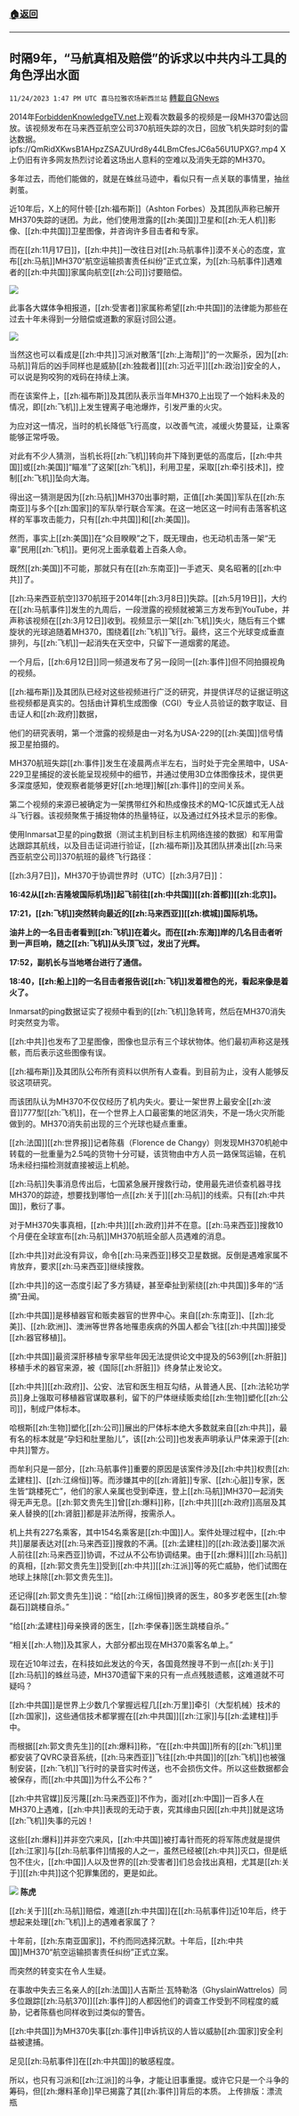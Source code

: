 ###  [:house:返回](README.md)
---


## 时隔9年，“马航真相及赔偿”的诉求以中共内斗工具的角色浮出水面
`11/24/2023 1:47 PM UTC 喜马拉雅农场新西兰站` [轉載自GNews](https://gnews.org/articles/2033332)

2014年[ForbiddenKnowledgeTV.net](http://ForbiddenKnowledgeTV.net)上观看次数最多的视频是一段MH370雷达回放。该视频发布在马来西亚航空公司370航班失踪的次日，回放飞机失踪时刻的雷达数据。
ipfs://QmRidXKwsB1AHpzZSAZUUrd8y44LBmCfesJC6a56U1UPXG?.mp4
X上仍旧有许多网友热烈讨论着这场出人意料的空难以及消失无踪的MH370。

多年过去，而他们能做的，就是在蛛丝马迹中，看似只有一点关联的事情里，抽丝剥茧。

近10年后，X上的阿什顿·[[zh:福布斯]]（Ashton Forbes）及其团队声称已解开MH370失踪的谜团。为此，他们使用泄露的[[zh:美国]]卫星和[[zh:无人机]]影像、[[zh:中共国]]卫星图像，并咨询许多目击者和专家。

而在[[zh:11月17日]]，[[zh:中共]]一改往日对[[zh:马航事件]]漠不关心的态度，宣布[[zh:马航]]MH370“航空运输损害责任纠纷”正式立案，为[[zh:马航事件]]遇难者的[[zh:中共国]]家属向航空[[zh:公司]]讨要赔偿。

![](ipfs://QmXaF2Q1fWb9hM2jrivcSoqiJnUNZkjKJMPwVkaULLEXwU?.png)


此事各大媒体争相报道，[[zh:受害者]]家属称希望[[zh:中共国]]的法律能为那些在过去十年未得到一分赔偿或道歉的家庭讨回公道。


![](ipfs://QmWaFy5CFnSeqXDYNdoDLDgJCL9AdJnMcDKEmETBTGvNTN?.png)


当然这也可以看成是[[zh:中共]]习派对散落“[[zh:上海帮]]”的一次厮杀，因为[[zh:马航]]背后的凶手同样也是威胁[[zh:独裁者]][[zh:习近平]][[zh:政治]]安全的人，可以说是狗咬狗的戏码在持续上演。

而在该案件上，[[zh:福布斯]]及其团队表示当年MH370上出现了一个始料未及的情况，即[[zh:飞机]]上发生锂离子电池爆炸，引发严重的火灾。

为应对这一情况，当时的机长降低飞行高度，以改善气流，减缓火势蔓延，让乘客能够正常呼吸。

对此有不少人猜测，当机长将[[zh:飞机]]转向并下降到更低的高度后，[[zh:中共国]]或[[zh:美国]]“瞄准”了这架[[zh:飞机]]，利用卫星，采取[[zh:牵引技术]]，控制[[zh:飞机]]坠向大海。

得出这一猜测是因为[[zh:马航]]MH370出事时期，正值[[zh:美国]]军队在[[zh:东南亚]]与多个[[zh:国家]]的军队举行联合军演。在这一地区这一时间有击落客机这样的军事攻击能力，只有[[zh:中共国]]和[[zh:美国]]。

然而，事实上[[zh:美国]]在“众目睽睽”之下，既无理由，也无动机击落一架“无辜”民用[[zh:飞机]]。更何况上面承载着上百条人命。

既然[[zh:美国]]不可能，那就只有在[[zh:东南亚]]一手遮天、臭名昭著的[[zh:中共]]了。

[[zh:马来西亚航空]]370航班于2014年[[zh:3月8日]]失踪。[[zh:5月19日]]，大约在[[zh:马航事件]]发生的九周后，一段泄露的视频就被第三方发布到YouTube，并声称该视频在[[zh:3月12日]]收到。视频显示一架[[zh:飞机]]失火，随后有三个螺旋状的光球追随着MH370，围绕着[[zh:飞机]]飞行。最终，这三个光球变成垂直排列，与[[zh:飞机]]一起消失在天空中，只留下一道烟雾的尾迹。

一个月后，[[zh:6月12日]]同一频道发布了另一段同一[[zh:事件]]但不同拍摄视角的视频。

[[zh:福布斯]]及其团队已经对这些视频进行广泛的研究，并提供详尽的证据证明这些视频都是真实的。包括由计算机生成图像（CGI）专业人员验证的数字取证、目击证人和[[zh:政府]]数据，

他们的研究表明，第一个泄露的视频是由一对名为USA-229的[[zh:美国]]信号情报卫星拍摄的。

MH370航班失踪[[zh:事件]]发生在凌晨两点半左右，当时处于完全黑暗中，USA-229卫星捕捉的波长能呈现视频中的细节，并通过使用3D立体图像技术，提供更多深度感知，使观察者能够更好[[zh:地理]]解[[zh:事件]]的空间关系。

第二个视频的来源已被确定为一架携带红外和热成像技术的MQ-1C灰雄式无人战斗飞行器。该视频聚焦于捕捉物体的热量特征，以及通过红外技术显示的影像。

使用Inmarsat卫星的ping数据（测试主机到目标主机网络连接的数据）和军用雷达跟踪其航线，以及目击证词进行验证，[[zh:福布斯]]及其团队拼凑出[[zh:马来西亚航空公司]]370航班的最终飞行路径：

[[zh:3月7日]]，MH370于协调世界时（UTC）[[zh:3月7日]]：

**16:42从[[zh:吉隆坡国际机场]]起飞前往[[zh:中共国]][[zh:首都]][[zh:北京]]。**

**17:21，[[zh:飞机]]突然转向最近的[[zh:马来西亚]][[zh:槟城]]国际机场。**

**油井上的一名目击者看到[[zh:飞机]]在着火。而在[[zh:东海]]岸的几名目击者听到一声巨响，随之[[zh:飞机]]从头顶飞过，发出了光辉。**

**17:52，副机长与当地塔台进行了通信。**

**18:40，[[zh:船上]]的一名目击者报告说[[zh:飞机]]发着橙色的光，看起来像是着火了。**

Inmarsat的ping数据证实了视频中看到的[[zh:飞机]]急转弯，然后在MH370消失时突然变为零。

[[zh:中共]]也发布了卫星图像，图像也显示有三个球状物体。他们最初声称这是残骸，而后表示这些图像有误。

[[zh:福布斯]]及其团队公布所有资料以供所有人查看。到目前为止，没有人能够反驳这项研究。

而该团队认为MH370不仅仅经历了机内失火。要让一架世界上最安全[[zh:波音]]777型[[zh:飞机]]，在一个世界上人口最密集的地区消失，不是一场火灾所能做到的。MH370消失前出现的三个光球也疑点重重。

[[zh:法国]][[zh:世界报]]记者陈翡（Florence de Changy）则发现MH370机舱中转载的一批重量为2.5吨的货物十分可疑，该货物由中方人员一路保驾运输，在机场未经扫描检测就直接被运上机舱。

[[zh:马航]]失事消息传出后，七国紧急展开搜救行动，使用最先进侦查机器寻找MH370的踪迹，想要找到哪怕一点[[zh:关于]][[zh:马航]]的线索。只有[[zh:中共国]]，敷衍了事。

对于MH370失事真相，[[zh:中共]][[zh:政府]]并不在意。[[zh:马来西亚]]搜救10个月便在全球宣布[[zh:马航]]MH370航班全部人员遇难的消息。

[[zh:中共]]对此没有异议，命令[[zh:马来西亚]]移交卫星数据。反倒是遇难家属不肯放弃，要求[[zh:马来西亚]]继续搜救。

[[zh:中共]]的这一态度引起了多方猜疑，甚至牵扯到萦绕[[zh:中共国]]多年的“活摘”丑闻。

[[zh:中共国]]是移植器官和贩卖器官的世界中心。来自[[zh:东南亚]]、[[zh:北美]]、[[zh:欧洲]]、澳洲等世界各地罹患疾病的外国人都会飞往[[zh:中共国]]接受[[zh:器官移植]]。

[[zh:中共国]]最资深肝移植专家早些年因无法提供论文中提及的563例[[zh:肝脏]]移植手术的器官来源，被《国际[[zh:肝脏]]》终身禁止发论文。

[[zh:中共]][[zh:政府]]、公安、法官和医生相互勾结，从普通人民、[[zh:法轮功学员]]身上强取可移植器官谋取暴利，留下的尸体继续贩卖给[[zh:生物]]塑化[[zh:公司]]，制成尸体标本。

哈根斯[[zh:生物]]塑化[[zh:公司]]展出的尸体标本绝大多数就来自[[zh:中共]]，最有名的标本就是“孕妇和肚里胎儿”，该[[zh:公司]]也发表声明承认尸体来源于[[zh:中共]]警方。

而牟利只是一部分，[[zh:马航事件]]重要的原因是该案件涉及[[zh:中共]]权贵[[zh:孟建柱]]、[[zh:江绵恒]]等。而涉嫌其中的[[zh:肾脏]]专家、[[zh:心脏]]专家，医生皆“跳楼死亡”，他们的家人亲属也受到牵连，登上[[zh:马航]]MH370一起消失得无声无息。[[zh:郭文贵先生]]曾[[zh:爆料]]称，[[zh:中共]][[zh:政府]]高层及其亲人替换的[[zh:肾脏]]都是非法所得，按需杀人。

机上共有227名乘客，其中154名乘客是[[zh:中国]]人。案件处理过程中，[[zh:中共]]屡屡表达对[[zh:马来西亚]]搜救的不满。[[zh:孟建柱]]的[[zh:政法委]]屡次派人前往[[zh:马来西亚]]协调，不过从不公布协调结果。由于[[zh:爆料]][[zh:马航]]的真相，[[zh:郭文贵先生]]受到[[zh:中共]][[zh:江派]]等的死亡威胁，他们试图在地球上抹除[[zh:郭文贵先生]]。

还记得[[zh:郭文贵先生]]说：“给[[zh:江绵恒]]换肾的医生，80多岁老医生[[zh:黎磊石]]跳楼自杀。”

“给[[zh:孟建柱]]母亲换肾的医生，[[zh:李保春]]医生跳楼自杀。”

“相关[[zh:人物]]及其家人，大部分都出现在MH370乘客名单上。”

现在近10年过去，在科技如此发达的今天，各国竟然搜寻不到一点[[zh:关于]][[zh:马航]]的蛛丝马迹，MH370遗留下来的只有一点点残肢遗骸，这难道就不可疑吗？

[[zh:中共国]]是世界上少数几个掌握远程几[[zh:万里]]牵引（大型机械）技术的[[zh:国家]]，这些通信技术都掌握在[[zh:中共国]][[zh:江家]]与[[zh:孟建柱]]手中。

而根据[[zh:郭文贵先生]]的[[zh:爆料]]称，“在[[zh:中共国]]所有的[[zh:飞机]]里都安装了QVRC录音系统，[[zh:马来西亚]]飞往[[zh:中共国]]的[[zh:飞机]]也被强制安装，[[zh:飞机]]飞行时的录音实时传送，也不会损伤文件。所以这些数据都会被保存，而[[zh:中共国]]为什么不公布？”

[[zh:中共官媒]]反污蔑[[zh:马来西亚]]不作为，面对[[zh:中国]]一百多人在MH370上遇难，[[zh:中共]]表现的无动于衷，究其缘由只因[[zh:中共]]就是这场[[zh:飞机]]失事的元凶！

这些[[zh:爆料]]并非空穴来风，[[zh:中共国]]被打毒针而死的将军陈虎就是提供[[zh:江家]]与[[zh:马航事件]]情报的人之一，虽然已经被[[zh:中共]]灭口，但是纸包不住火，[[zh:中国]]人以及世界的[[zh:受害者]]们总会找出真相，尤其是[[zh:关于]][[zh:中共]]这个犯罪集团的，更是如此。


![](ipfs://QmVpN1YTmP1AqxKGPZGwgoioqZxaiqcmCX85jMkTaGFkfH?.png)
**陈虎**


[[zh:关于]][[zh:马航]]赔偿，难道[[zh:中共国]]在[[zh:马航事件]]近10年后，终于想起来处理[[zh:飞机]]上的遇难者家属了？

十年前，[[zh:东南亚国家]]，不约而同选择沉默。十年后，[[zh:中共国]]MH370“航空运输损害责任纠纷”正式立案。

而突然的转变实在令人生疑。

在事故中失去三名亲人的[[zh:法国]]人吉斯兰·瓦特勒洛（GhyslainWattrelos）同多位跟踪[[zh:马航370]][[zh:事件]]的人都因他们的调查工作受到不同程度的威胁，记者陈翡也同样收到过类似的警告。

[[zh:中共国]]为MH370失事[[zh:事件]]申诉抗议的人皆以威胁[[zh:国家]]安全利益被逮捕。

足见[[zh:马航事件]]在[[zh:中共国]]的敏感程度。

所以，也只有习派和[[zh:江派]]的斗争，才能让旧事重提。或许它只是一个斗争的筹码，但[[zh:爆料革命]]早已揭露了其[[zh:事件]]背后的本质。
上传排版：漂流瓶

